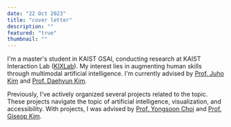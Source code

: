 ```yaml
---
date: "22 Oct 2023"
title: "cover letter"
description: ""
featured: "true"
thumbnail: ""
---
```


I'm a master's student in KAIST GSAI, conducting research at KAIST Interaction Lab ([KIXLab](https://www.kixlab.org/)).
My interest lies in augmenting human skills through multimodal artificial intelligence.
I'm currently advised by [Prof. Juho Kim](https://juhokim.com/) and [Prof. Daehyun Kim](https://dhkim16.github.io/).

Previously, I've actively organized several projects related to the topic.
These projects navigate the topic of artificial intelligence, visualization, and accessibility.
With projects, I was advised by [Prof. Yongsoon Choi](http://lifestylemedia.org/) and [Prof. Giseop Kim](https://sites.google.com/view/aprl-dgist/people).

